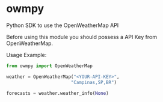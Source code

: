 # owmpy
Python SDK to use the OpenWeatherMap API


Before using this module you should possess a API Key from OpenWeatherMap.

Usage Example:
``` python
from owmpy import OpenWeatherMap

weather = OpenWeatherMap("<YOUR-API-KEY>",
                        "Campinas,SP,BR")

forecasts = weather.weather_info(None)
```